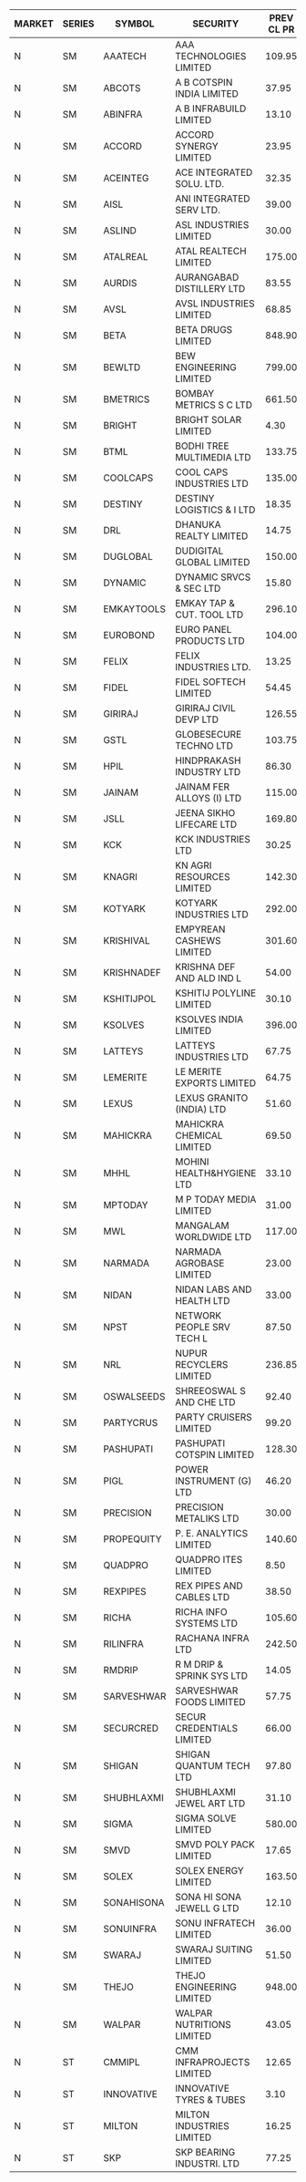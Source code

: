 


| MARKET | SERIES | SYMBOL | SECURITY | PREV CL PR | OPEN PRICE | HIGH PRICE | LOW PRICE | CLOSE PRICE | NET TRDVAL | NET TRDQTY | CORP IND | HI 52 WK | LO 52 WK |
| ----- | ----- | ----- | ----- | ----- | ----- | ----- | ----- | ----- | ----- | ----- | ----- | ----- | ----- |
| N | SM | AAATECH | AAA TECHNOLOGIES LIMITED | 109.95 | 115.50 | 115.50 | 110.30 | 115.00 | 4423200.00 | 39000 |  | 115.50 | 44.00 |
| N | SM | ABCOTS | A B COTSPIN INDIA LIMITED | 37.95 | 37.85 | 37.95 | 37.85 | 37.90 | 303200.00 | 8000 |  | 61.35 | 34.15 |
| N | SM | ABINFRA | A B INFRABUILD LIMITED | 13.10 | 13.75 | 13.75 | 13.75 | 13.75 | 55000.00 | 4000 |  | 13.75 | 5.80 |
| N | SM | ACCORD | ACCORD SYNERGY LIMITED | 23.95 | 25.10 | 25.10 | 25.10 | 25.10 | 100400.00 | 4000 |  | 37.30 | 14.95 |
| N | SM | ACEINTEG | ACE INTEGRATED SOLU. LTD. | 32.35 | 30.75 | 30.75 | 30.75 | 30.75 | 138375.00 | 4500 |  | 38.30 | 16.30 |
| N | SM | AISL | ANI INTEGRATED SERV LTD. | 39.00 | 39.00 | 39.00 | 39.00 | 39.00 | 93600.00 | 2400 |  | 72.45 | 31.55 |
| N | SM | ASLIND | ASL INDUSTRIES LIMITED | 30.00 | 28.50 | 28.50 | 28.50 | 28.50 | 114000.00 | 4000 |  | 48.75 | 17.50 |
| N | SM | ATALREAL | ATAL REALTECH LIMITED | 175.00 | 171.15 | 174.00 | 165.00 | 169.65 | 20242160.00 | 118400 |  | 188.40 | 56.35 |
| N | SM | AURDIS | AURANGABAD DISTILLERY LTD | 83.55 | 87.70 | 87.70 | 87.70 | 87.70 | 350800.00 | 4000 |  | 87.70 | 38.00 |
| N | SM | AVSL | AVSL INDUSTRIES LIMITED | 68.85 | 72.25 | 72.25 | 72.25 | 72.25 | 433500.00 | 6000 |  | 72.25 | 32.10 |
| N | SM | BETA | BETA DRUGS LIMITED | 848.90 | 879.90 | 879.90 | 817.00 | 842.45 | 4526220.00 | 5400 |  | 1024.40 | 319.00 |
| N | SM | BEWLTD | BEW ENGINEERING LIMITED | 799.00 | 800.00 | 800.00 | 800.00 | 800.00 | 14400000.00 | 18000 |  | 1187.20 | 228.15 |
| N | SM | BMETRICS | BOMBAY METRICS S C LTD | 661.50 | 694.55 | 694.55 | 694.55 | 694.55 | 833460.00 | 1200 |  | 694.55 | 117.90 |
| N | SM | BRIGHT | BRIGHT SOLAR LIMITED | 4.30 | 4.30 | 4.35 | 4.20 | 4.20 | 127650.00 | 30000 |  | 10.55 | 3.90 |
| N | SM | BTML | BODHI TREE MULTIMEDIA LTD | 133.75 | 140.40 | 140.40 | 140.00 | 140.40 | 6907200.00 | 49200 |  | 174.00 | 65.00 |
| N | SM | COOLCAPS | COOL CAPS INDUSTRIES LTD | 135.00 | 133.00 | 133.00 | 130.00 | 130.80 | 2769900.00 | 21000 |  | 140.00 | 41.50 |
| N | SM | DESTINY | DESTINY LOGISTICS & I LTD | 18.35 | 18.75 | 18.90 | 18.75 | 18.90 | 225900.00 | 12000 |  | 20.85 | 8.05 |
| N | SM | DRL | DHANUKA REALTY LIMITED | 14.75 | 14.05 | 14.05 | 14.05 | 14.05 | 168600.00 | 12000 |  | 23.15 | 7.50 |
| N | SM | DUGLOBAL | DUDIGITAL GLOBAL LIMITED | 150.00 | 151.10 | 151.20 | 151.00 | 151.00 | 2266500.00 | 15000 |  | 489.00 | 91.00 |
| N | SM | DYNAMIC | DYNAMIC SRVCS & SEC LTD | 15.80 | 15.30 | 15.30 | 15.05 | 15.05 | 212900.00 | 14000 |  | 57.70 | 13.00 |
| N | SM | EMKAYTOOLS | EMKAY TAP & CUT. TOOL LTD | 296.10 | 310.80 | 310.80 | 310.80 | 310.80 | 186480.00 | 600 |  | 310.80 | 145.05 |
| N | SM | EUROBOND | EURO PANEL PRODUCTS LTD | 104.00 | 106.00 | 106.00 | 103.00 | 103.00 | 1242000.00 | 12000 |  | 147.65 | 72.05 |
| N | SM | FELIX | FELIX INDUSTRIES LTD. | 13.25 | 12.70 | 12.70 | 12.70 | 12.70 | 50800.00 | 4000 |  | 45.70 | 12.35 |
| N | SM | FIDEL | FIDEL SOFTECH LIMITED | 54.45 | 54.00 | 54.00 | 53.90 | 53.90 | 323700.00 | 6000 |  | 63.00 | 52.00 |
| N | SM | GIRIRAJ | GIRIRAJ CIVIL DEVP LTD | 126.55 | 121.00 | 121.00 | 121.00 | 121.00 | 145200.00 | 1200 |  | 129.10 | 71.25 |
| N | SM | GSTL | GLOBESECURE TECHNO LTD | 103.75 | 100.50 | 108.90 | 98.60 | 103.35 | 30048600.00 | 284000 |  | 135.00 | 55.00 |
| N | SM | HPIL | HINDPRAKASH INDUSTRY LTD | 86.30 | 90.60 | 90.60 | 90.60 | 90.60 | 815400.00 | 9000 |  | 93.90 | 45.50 |
| N | SM | JAINAM | JAINAM FER ALLOYS (I) LTD | 115.00 | 109.25 | 114.00 | 109.25 | 114.00 | 446500.00 | 4000 |  | 218.60 | 69.70 |
| N | SM | JSLL | JEENA SIKHO LIFECARE LTD | 169.80 | 164.10 | 173.85 | 164.00 | 165.00 | 2982400.00 | 18000 |  | 182.50 | 127.00 |
| N | SM | KCK | KCK INDUSTRIES LTD | 30.25 | 30.30 | 30.50 | 28.50 | 28.50 | 1415000.00 | 48000 |  | 31.70 | 28.00 |
| N | SM | KNAGRI | KN AGRI RESOURCES LIMITED | 142.30 | 144.00 | 156.00 | 144.00 | 154.85 | 20257280.00 | 134400 |  | 261.00 | 130.00 |
| N | SM | KOTYARK | KOTYARK INDUSTRIES LTD | 292.00 | 286.00 | 286.00 | 282.00 | 285.00 | 1136100.00 | 4000 |  | 402.00 | 67.90 |
| N | SM | KRISHIVAL | EMPYREAN CASHEWS LIMITED | 301.60 | 316.60 | 316.65 | 303.25 | 303.25 | 1253150.00 | 4000 |  | 321.65 | 68.00 |
| N | SM | KRISHNADEF | KRISHNA DEF AND ALD IND L | 54.00 | 53.70 | 55.80 | 53.70 | 55.80 | 1160100.00 | 21000 |  | 118.35 | 53.20 |
| N | SM | KSHITIJPOL | KSHITIJ POLYLINE LIMITED | 30.10 | 29.25 | 31.60 | 29.10 | 30.95 | 9171722.90 | 307956 |  | 45.65 | 24.75 |
| N | SM | KSOLVES | KSOLVES INDIA LIMITED | 396.00 | 386.50 | 400.00 | 386.50 | 397.20 | 5079880.00 | 12800 |  | 753.40 | 292.60 |
| N | SM | LATTEYS | LATTEYS INDUSTRIES LTD | 67.75 | 68.00 | 71.10 | 67.00 | 71.10 | 1368400.00 | 20000 |  | 72.65 | 51.05 |
| N | SM | LEMERITE | LE MERITE EXPORTS LIMITED | 64.75 | 65.00 | 65.00 | 62.00 | 62.60 | 6214800.00 | 97600 |  | 77.20 | 52.50 |
| N | SM | LEXUS | LEXUS GRANITO (INDIA) LTD | 51.60 | 52.00 | 53.70 | 52.00 | 53.00 | 265650.00 | 5000 |  | 77.00 | 10.30 |
| N | SM | MAHICKRA | MAHICKRA CHEMICAL LIMITED | 69.50 | 67.00 | 67.00 | 67.00 | 67.00 | 100500.00 | 1500 |  | 96.50 | 61.25 |
| N | SM | MHHL | MOHINI HEALTH&HYGIENE LTD | 33.10 | 33.10 | 33.75 | 32.65 | 33.75 | 298500.00 | 9000 |  | 47.40 | 19.15 |
| N | SM | MPTODAY | M P TODAY MEDIA LIMITED | 31.00 | 30.50 | 32.55 | 29.45 | 29.45 | 435100.00 | 14000 |  | 46.50 | 19.50 |
| N | SM | MWL | MANGALAM WORLDWIDE LTD | 117.00 | 124.00 | 124.00 | 117.10 | 119.10 | 2882100.00 | 24000 |  | 124.00 | 117.10 |
| N | SM | NARMADA | NARMADA AGROBASE LIMITED | 23.00 | 24.00 | 24.00 | 24.00 | 24.00 | 518400.00 | 21600 |  | 24.00 | 12.35 |
| N | SM | NIDAN | NIDAN LABS AND HEALTH LTD | 33.00 | 33.05 | 33.05 | 32.65 | 32.90 | 197800.00 | 6000 |  | 70.70 | 31.95 |
| N | SM | NPST | NETWORK PEOPLE SRV TECH L | 87.50 | 91.00 | 95.80 | 91.00 | 92.30 | 1184480.00 | 12800 |  | 95.80 | 49.05 |
| N | SM | NRL | NUPUR RECYCLERS LIMITED | 236.85 | 238.00 | 244.65 | 233.40 | 239.90 | 27746125.00 | 116600 |  | 316.05 | 124.20 |
| N | SM | OSWALSEEDS | SHREEOSWAL S AND CHE LTD | 92.40 | 92.00 | 92.00 | 92.00 | 92.00 | 368000.00 | 4000 |  | 103.00 | 30.60 |
| N | SM | PARTYCRUS | PARTY CRUISERS LIMITED | 99.20 | 104.15 | 104.15 | 104.15 | 104.15 | 624900.00 | 6000 |  | 125.50 | 16.50 |
| N | SM | PASHUPATI | PASHUPATI COTSPIN LIMITED | 128.30 | 113.00 | 113.00 | 113.00 | 113.00 | 361600.00 | 3200 |  | 170.00 | 72.00 |
| N | SM | PIGL | POWER INSTRUMENT (G) LTD | 46.20 | 44.50 | 44.50 | 44.50 | 44.50 | 89000.00 | 2000 |  | 88.60 | 37.75 |
| N | SM | PRECISION | PRECISION METALIKS LTD | 30.00 | 30.00 | 30.45 | 29.05 | 29.05 | 179000.00 | 6000 |  | 55.95 | 23.65 |
| N | SM | PROPEQUITY | P. E. ANALYTICS LIMITED | 140.60 | 142.00 | 142.00 | 134.10 | 138.75 | 1322400.00 | 9600 |  | 204.10 | 134.10 |
| N | SM | QUADPRO | QUADPRO ITES LIMITED | 8.50 | 8.80 | 8.80 | 8.80 | 8.80 | 52800.00 | 6000 |  | 18.80 | 8.40 |
| N | SM | REXPIPES | REX PIPES AND CABLES LTD | 38.50 | 36.65 | 36.65 | 36.65 | 36.65 | 146600.00 | 4000 |  | 64.35 | 26.00 |
| N | SM | RICHA | RICHA INFO SYSTEMS LTD | 105.60 | 105.00 | 112.95 | 105.00 | 112.95 | 324200.00 | 3000 |  | 112.95 | 56.00 |
| N | SM | RILINFRA | RACHANA INFRA LTD | 242.50 | 251.50 | 251.50 | 244.20 | 244.60 | 4167650.00 | 17000 |  | 251.50 | 184.00 |
| N | SM | RMDRIP | R M DRIP & SPRINK SYS LTD | 14.05 | 14.00 | 14.00 | 13.40 | 13.40 | 54800.00 | 4000 |  | 23.00 | 12.75 |
| N | SM | SARVESHWAR | SARVESHWAR FOODS LIMITED | 57.75 | 60.60 | 60.60 | 57.75 | 60.60 | 3095600.00 | 51200 |  | 67.65 | 17.10 |
| N | SM | SECURCRED | SECUR CREDENTIALS LIMITED | 66.00 | 64.00 | 64.00 | 62.80 | 64.00 | 1038051.00 | 16380 |  | 145.00 | 19.90 |
| N | SM | SHIGAN | SHIGAN QUANTUM TECH LTD | 97.80 | 94.05 | 95.65 | 94.05 | 95.65 | 569100.00 | 6000 |  | 140.00 | 81.15 |
| N | SM | SHUBHLAXMI | SHUBHLAXMI JEWEL ART LTD | 31.10 | 32.00 | 32.00 | 30.00 | 31.00 | 124150.00 | 4000 |  | 41.65 | 11.20 |
| N | SM | SIGMA | SIGMA SOLVE LIMITED | 580.00 | 579.95 | 579.95 | 551.00 | 561.50 | 1183920.00 | 2100 |  | 745.75 | 204.00 |
| N | SM | SMVD | SMVD POLY PACK LIMITED | 17.65 | 18.50 | 18.50 | 18.50 | 18.50 | 37000.00 | 2000 |  | 29.50 | 11.75 |
| N | SM | SOLEX | SOLEX ENERGY LIMITED | 163.50 | 171.00 | 171.00 | 169.80 | 169.80 | 681600.00 | 4000 |  | 210.35 | 42.50 |
| N | SM | SONAHISONA | SONA HI SONA JEWELL G LTD | 12.10 | 12.10 | 12.10 | 12.10 | 12.10 | 5324000.00 | 440000 |  | 22.35 | 10.00 |
| N | SM | SONUINFRA | SONU INFRATECH LIMITED | 36.00 | 35.00 | 35.00 | 35.00 | 35.00 | 315000.00 | 9000 |  | 37.05 | 19.80 |
| N | SM | SWARAJ | SWARAJ SUITING LIMITED | 51.50 | 50.00 | 50.00 | 49.15 | 49.15 | 198300.00 | 4000 |  | 86.00 | 44.50 |
| N | SM | THEJO | THEJO ENGINEERING LIMITED | 948.00 | 950.00 | 1007.00 | 950.00 | 1007.00 | 2037060.00 | 2100 |  | 3950.00 | 802.00 |
| N | SM | WALPAR | WALPAR NUTRITIONS LIMITED | 43.05 | 45.20 | 45.20 | 44.95 | 45.20 | 812600.00 | 18000 |  | 51.50 | 25.50 |
| N | ST | CMMIPL | CMM INFRAPROJECTS LIMITED | 12.65 | 13.25 | 13.25 | 12.05 | 12.80 | 2484900.00 | 198000 |  | 14.10 | 6.20 |
| N | ST | INNOVATIVE | INNOVATIVE TYRES & TUBES | 3.10 | 3.20 | 3.25 | 3.20 | 3.25 | 77400.00 | 24000 |  | 26.00 | 2.10 |
| N | ST | MILTON | MILTON INDUSTRIES LIMITED | 16.25 | 15.45 | 15.45 | 15.45 | 15.45 | 67980.00 | 4400 |  | 17.50 | 11.05 |
| N | ST | SKP | SKP BEARING INDUSTRI. LTD | 77.25 | 80.90 | 81.10 | 78.00 | 81.10 | 19918600.00 | 248000 |  | 81.10 | 68.85 |



